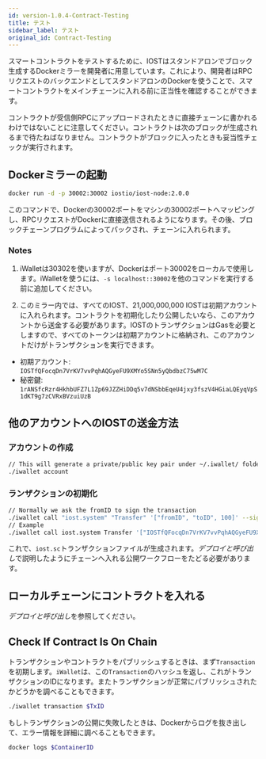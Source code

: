 ```yaml
---
id: version-1.0.4-Contract-Testing
title: テスト
sidebar_label: テスト
original_id: Contract-Testing
---
```


スマートコントラクトをテストするために、IOSTはスタンドアロンでブロック生成するDockerミラーを開発者に用意しています。これにより、開発者はRPCリクエストのバックエンドとしてスタンドアロンのDockerを使うことで、スマートコントラクトをメインチェーンに入れる前に正当性を確認することができます。

コントラクトが受信側RPCにアップロードされたときに直接チェーンに書かれるわけではないことに注意してください。コントラクトは次のブロックが生成されるまで待たねばなりません。コントラクトがブロックに入ったときも妥当性チェックが実行されます。

## Dockerミラーの起動

```bash
docker run -d -p 30002:30002 iostio/iost-node:2.0.0
```

このコマンドで、Dockerの30002ポートをマシンの30002ポートへマッピングし、RPCリクエストがDockerに直接送信されるようになります。その後、ブロックチェーンプログラムによってパックされ、チェーンに入れられます。

### Notes

1. iWalletは30302を使いますが、Dockerはポート30002をローカルで使用します。iWalletを使うには、`-s localhost::30002`を他のコマンドを実行する前に追加してください。

2. このミラー内では、すべてのIOST、21,000,000,000 IOSTは初期アカウントに入れられます。コントラクトを初期化したり公開したいなら、このアカウントから送金する必要があります。IOSTのトランザクションはGasを必要としますので、すべてのトークンは初期アカウントに格納され、このアカウントだけがトランザクションを実行できます。

- 初期アカウント: `IOSTfQFocqDn7VrKV7vvPqhAQGyeFU9XMYo5SNn5yQbdbzC75wM7C`
- 秘密鍵: `1rANSfcRzr4HkhbUFZ7L1Zp69JZZHiDDq5v7dNSbbEqeU4jxy3fszV4HGiaLQEyqVpS1dKT9g7zCVRxBVzuiUzB`

## 他のアカウントへのIOSTの送金方法

### アカウントの作成

```bash
// This will generate a private/public key pair under ~/.iwallet/ folder
./iwallet account
```

### ランザクションの初期化

```bash
// Normally we ask the fromID to sign the transaction
./iwallet call "iost.system" "Transfer" '["fromID", "toID", 100]' --signer "ID0, ID1"
// Example
./iwallet call iost.system Transfer '["IOSTfQFocqDn7VrKV7vvPqhAQGyeFU9XMYo5SNn5yQbdbzC75wM7C", "IOSTfQFocqDn7VrKV7vvPqhAQGyeFU9XMYo5SNn5yQbdbzC75wM7C", 100]' --signers "IOSTfQFocqDn7VrKV7vvPqhAQGyeFU9XMYo5SNn5yQbdbzC75wM7C"
```

これで、`iost.sc`トランザクションファイルが生成されます。*デプロイと呼び出し*で説明したようにチェーンへ入れる公開ワークフローをたどる必要があります。

## ローカルチェーンにコントラクトを入れる

*デプロイと呼び出し*を参照してください。

## Check If Contract Is On Chain

トランザクションやコントラクトをパブリッシュするときは、まず`Transaction`を初期します。`iWallet`は、この`Transaction`のハッシュを返し、これがトランザクションのIDになります。またトランザクションが正常にパブリッシュされたかどうかを調べることもできます。

```bash
./iwallet transaction $TxID
```

もしトランザクションの公開に失敗したときは、Dockerからログを抜き出して、エラー情報を詳細に調べることもできます。

```bash
docker logs $ContainerID
```
